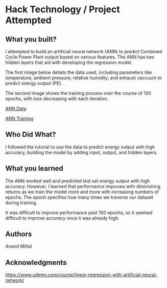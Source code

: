 # Hack Technology / Project Attempted


## What you built? 

I attempted to build an artificial neural network (ANN) to predict Combined Cycle Power Plant output based on various features. The ANN has two hidden layers that aid with developing the regression model.

The first image  below details the data used, including parameters like temperature, ambient pressure, relative humidity, and exhaust vaccuum to predict energy output (PE). 

The second image shows the training process over the course of 100 epochs, with loss decreasing with each iteration.

[ANN Data](anndata.PNG)

[ANN Training](anntrain.PNG)

## Who Did What?

I followed the tutorial to use the data to predict energy output with high accuracy, building the model by adding input, output, and hidden layers.

## What you learned

The ANN worked well and predicted test set energy output with high accuracy. However, I learned that performance improves with diminishing returns as we train the model more and more with increasing numbers of epochs. The epoch specifies how many times we traverse our dataset during training. 

It was difficult to improve performance past 100 epochs, so it seemed difficult to improve accuracy once it was already high.

## Authors

Anand Mittal

## Acknowledgments

https://www.udemy.com/course/linear-regression-with-artificial-neural-network/
